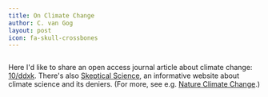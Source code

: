 ```yaml
---
title: On Climate Change
author: C. van Gog
layout: post
icon: fa-skull-crossbones
---
```

<span class="image left"><img src="{{ 'assets/images/elephants-4502268_1920.jpg' | relative_url }}" alt="" /></span>

<p>Here I'd like to share an open access journal article about climate change: <a href="https://doi.org/ddxk">10/ddxk</a>. There's also <a href="https://www.skepticalscience.com/">Skeptical Science</a>, an informative website about climate science and its deniers. (For more, see e.g. <a href="https://www.nature.com/nclimate/">Nature Climate Change</a>.) </p>
